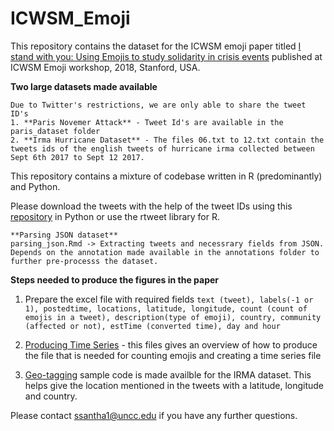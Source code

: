 # ICWSM_Emoji

This repository contains the dataset for the ICWSM emoji paper titled [I stand with you: Using Emojis to study solidarity in crisis events](http://ceur-ws.org/Vol-2130/paper1.pdf) published at ICWSM Emoji workshop, 2018, Stanford, USA.

**Two large datasets made available**
```
Due to Twitter's restrictions, we are only able to share the tweet ID's
1. **Paris Novemer Attack** - Tweet Id's are available in the paris_dataset folder
2. **Irma Hurricane Dataset** - The files 06.txt to 12.txt contain the tweets ids of the english tweets of hurricane irma collected between Sept 6th 2017 to Sept 12 2017.
```

This repository contains a mixture of codebase written in R (predominantly) and Python.

Please download the tweets with the help of the tweet IDs using this [repository](https://github.com/sashank06/tweets_extraction) in Python or use the rtweet library for R.
```
**Parsing JSON dataset**
parsing_json.Rmd -> Extracting tweets and necessrary fields from JSON.
Depends on the annotation made available in the annotations folder to further pre-processs the dataset.
```

**Steps needed to produce the figures in the paper**
1. Prepare the excel file with required fields
```text (tweet), labels(-1 or 1), postedtime, locations, latitude, longitude, count (count of emojis in a tweet), description(type of emoji), country, community (affected or not), estTime (converted time), day and hour```

2. [Producing Time Series](https://github.com/sashank06/ICWSM_Emoji/blob/master/creating_irma_time_series_file.py) - this files gives an overview of how to produce the file that is needed for counting emojis and creating a time series file

3. [Geo-tagging](https://github.com/sashank06/ICWSM_Emoji/blob/master/geotagging_irma.py) sample code is made availble for the IRMA dataset. This helps give the location mentioned in the tweets with a latitude, longitude and country.


Please contact ssantha1@uncc.edu if you have any further questions.
